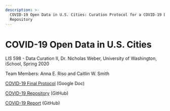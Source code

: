 ```yaml
---
description: >-
  COVID-19 Open Data in U.S. Cities: Curation Protocol for a COVID-19 Data
  Repository
---
```


# COVID-19 Open Data in U.S. Cities

LIS 598 - Data Curation II, Dr. Nicholas Weber, University of Washington, iSchool, Spring 2020 

Team Members: Anna E. Riso and Caitlin W. Smith

[COVID-19 Final Protocol](https://docs.google.com/document/d/1WpGZHyjubcrb0svc37JljLpf5yC97DPiY0lg_gL9RNQ/edit) \(Google Doc\)

[COVID-19 Repository](https://github.com/aeriso/LIS-598-C-COVID-19-Protocol) \(GitHub\)

[COVID-19 Report](https://github.com/CaiteWS/COVID-19_GitBook) \(GitHub\)

